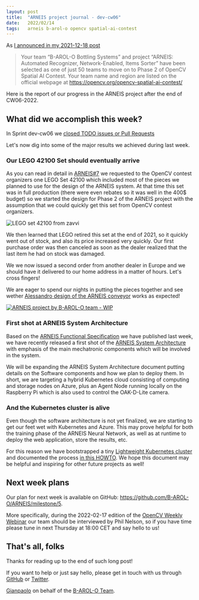 ```yaml
---
layout: post
title:  "ARNEIS project journal - dev-cw06"
date:   2022/02/14
tags: 	arneis b-arol-o opencv spatial-ai-contest
---
```


<!--
<a href="https://opencv.org/opencv-spatial-ai-contest/#finalists"><img src="https://user-images.githubusercontent.com/75182/146637995-3266f15d-81a4-4470-a337-965404340121.jpg" alt="OpenCV Spatial AI Contest Finalist" width="40%"></a>

Welcome to our weekly status report of the [ARNEIS project](https://github.com/B-AROL-O/ARNEIS)!
-->

As [I announced in my 2021-12-18 post](https://gmacario.github.io/posts/2021-12-18-arneis-spatial-ai-finalist)

> Your team “B-AROL-O Bottling Systems” and project “ARNEIS: Automated Recognizer, Network-Enabled, Items Sorter” have been selected as one of just 50 teams to move on to Phase 2 of OpenCV Spatial AI Contest.
> Your team name and region are listed on the official webpage at <https://opencv.org/opencv-spatial-ai-contest/​>

Here is the report of our progress in the ARNEIS project after the end of CW06-2022.

## What did we accomplish this week?

In Sprint dev-cw06 we [closed TODO issues or Pull Requests](https://github.com/B-AROL-O/ARNEIS/milestone/12?closed=1)

<!-- TODO: Add screenshot of <https://github.com/orgs/B-AROL-O/projects/1/views/5> -->

Let's now dig into some of the major results we achieved during last week.

### Our LEGO 42100 Set should eventually arrive

As you can read in detail in [ARNEIS#7](https://github.com/B-AROL-O/ARNEIS/issues/7) we requested to the OpenCV contest organizers one LEGO Set 42100 which included most of the pieces we planned to use for the design of the ARNEIS system.
At that time this set was in full production (there were even rebates so it was well in the 400$ budget) so we started the design for Phase 2 of the ARNEIS project with the assumption that we could quickly get this set from OpenCV contest organizers.

![LEGO set 42100 from zavvi](https://user-images.githubusercontent.com/75182/149888035-3b15775f-34a8-4222-9016-1916c3511552.png)

We then learned that LEGO retired this set at the end of 2021, so it quickly went out of stock, and also its price increased very quickly.
Our first purchase order was then canceled as soon as the dealer realized that the last item he had on stock was damaged.

We we now issued a second order from another dealer in Europe and we should have it delivered to our home address in a matter of hours. Let's cross fingers! 

<!--
We eventually made it and we secured a [LEGO&reg; Liebherr R9800 Set](https://www.bricklink.com/v2/catalog/catalogitem.page?S=42100-1#T=S&O={%22iconly%22:0}) which should soon arrive in Torino.

TODO:Photo
-->

We are eager to spend our nights in putting the pieces together and see wether [Alessandro design of the ARNEIS conveyor](https://github.com/B-AROL-O/ARNEIS/tree/main/mocs/studies) works as expected!

[![ARNEIS project by B-AROL-O team - WIP](https://img.youtube.com/vi/7qxbT31U5dE/0.jpg)](https://www.youtube.com/watch?v=7qxbT31U5dE "ARNEIS project by B-AROL-O team - WIP")

### First shot at ARNEIS System Architecture

Based on the [ARNEIS Functional Specification](https://arneis.readthedocs.io/en/latest/architecture/arneis-spec.html) we have published last week, we have recently released a first shot of the [ARNEIS System Architecture](https://arneis.readthedocs.io/en/latest/architecture/arneis-sysarch.html) with emphasis of the main mechatronic components which will be involved in the system.

We will be expanding the ARNEIS System Architecture document putting details on the Software components and how we plan to deploy them.
In short, we are targeting a hybrid Kubernetes cloud consisting of computing and storage nodes on Azure, plus an Agent Node running locally on the Raspberry Pi which is also used to control the OAK-D-Lite camera.

### And the Kubernetes cluster is alive

Even though the software architecture is not yet finalized, we are starting to get our feet wet with Kubernetes and Azure. This may prove helpful for both the training phase of the ARNEIS Neural Network, as well as at runtime to deploy the web application, store the results, etc.

For this reason we have bootstrapped a tiny [Lightweight Kubernetes cluster](https://k3s.io/) and documented the process [in this HOWTO](https://arneis.readthedocs.io/en/latest/howto/howto-install-k3s-for-arneis.html). We hope this document may be helpful and inspiring for other future projects as well!


## Next week plans

Our plan for next week is available on GitHub: <https://github.com/B-AROL-O/ARNEIS/milestone/5>.

<!-- TODO: Add screenshot of <https://github.com/orgs/B-AROL-O/projects/1/views/1> -->

More specifically, during the 2022-02-17 edition of the [OpenCV Weekly Webinar](https://twitter.com/opencvweekly) our team should be interviewed by Phil Nelson, so if you have time please tune in next Thursday at 18:00 CET and say hello to us!

## That's all, folks

Thanks for reading up to the end of such long post!

<!-- Thanks for reading up to here! -->

If you want to help or just say hello, please get in touch with us through [GitHub](https://github.com/B-AROL-O/ARNEIS) or [Twitter](https://twitter.com/baroloteam).

[Gianpaolo](https://github.com/gmacario) on behalf of the [B-AROL-O Team](https://github.com/B-AROL-O).

<!-- EOF -->
